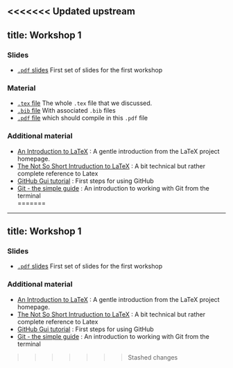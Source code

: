 <<<<<<< Updated upstream
---
title: Workshop 1
---

### Slides

* [`.pdf` slides](../slides/01-intro.pdf) First set of slides for the first workshop

### Material 

* [`.tex` file](../New_Cool_Project/Output/Paper/Temp.tex) The whole `.tex` file that we discussed. 
* [`.bib` file](../New_Cool_Project/Output/Paper/Temp.bib) With associated `.bib` files
* [`.pdf` file](../New_Cool_Project/Output/Paper/Temp.pdf) which should compile in this `.pdf` file 

### Additional material

* [An Introduction to LaTeX](http://latex-project.org/intro.html) : A gentle introduction from the LaTeX project homepage.
* [The Not So Short Intruduction to LaTeX](https://tobi.oetiker.ch/lshort/lshort.pdf) : A bit technical but rather complete reference to Latex
* [GitHub Gui tutorial](https://guides.github.com/introduction/getting-your-project-on-github/) : First steps for using GitHub
* [Git - the simple guide](http://rogerdudler.github.io/git-guide/index.de.html) : An introduction to working with Git from the terminal                           
=======
---
title: Workshop 1
---

### Slides

* [`.pdf` slides](../slides/01-intro.pdf) First set of slides for the first workshop

### Additional material

* [An Introduction to LaTeX](http://latex-project.org/intro.html) : A gentle introduction from the LaTeX project homepage.
* [The Not So Short Intruduction to LaTeX](https://tobi.oetiker.ch/lshort/lshort.pdf) : A bit technical but rather complete reference to Latex
* [GitHub Gui tutorial](https://guides.github.com/introduction/getting-your-project-on-github/) : First steps for using GitHub
* [Git - the simple guide](http://rogerdudler.github.io/git-guide/index.de.html) : An introduction to working with Git from the terminal                           
>>>>>>> Stashed changes
